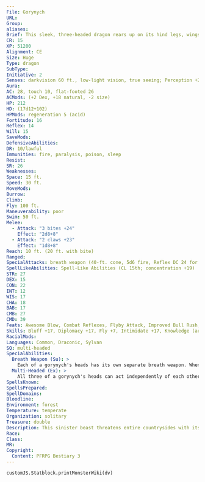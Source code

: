 ```yaml
---
File: Gorynych
URL: 
Group: 
aliases: 
Brief: This sleek, three-headed dragon rears up on its hind legs, wings spread and flames licking out from behind three sets of fangs.
CR: 15
XP: 51200
Alignment: CE
Size: Huge
Type: dragon
SubType: 
Initiative: 2
Senses: darkvision 60 ft., low-light vision, true seeing; Perception +23
Aura: 
AC: 28, touch 10, flat-footed 26
ACMods: (+2 Dex, +18 natural, -2 size)
HP: 212
HD: (17d12+102)
HPMods: regeneration 5 (acid)
Fortitude: 16
Reflex: 14
Will: 15
SaveMods: 
DefensiveAbilities: 
DR: 10/lawful
Immunities: fire, paralysis, poison, sleep
Resist: 
SR: 26
Weaknesses: 
Space: 15 ft.
Speed: 30 ft.
MoveMods: 
Burrow: 
Climb: 
Fly: 100 ft.
Maneuverability: poor
Swim: 50 ft.
Melee: 
  - Attack: "3 bites +24"
    Effect: "2d8+8"
  - Attack: "2 claws +23"
    Effect: "1d8+8"
Reach: 10 ft. (20 ft. with bite)
Ranged: 
SpecialAttacks: breath weapon (40-ft. cone, 5d6 fire, Reflex DC 24 for half, usable every 1d4 rounds)
SpellLikeAbilities: Spell-Like Abilities (CL 15th; concentration +19)  Constant-true seeing   At Will-charm person (DC 15), dancing lights, message   3/day-alter self, bestow curse (DC 18), greater dispel magic   1/day-lesser geas (DC 18), limited wish, mislead (DC 20)
STR: 27
DEX: 15
CON: 22
INT: 12
WIS: 17
CHA: 18
BAB: 17
CMB: 27
CMD: 39
Feats: Awesome Blow, Combat Reflexes, Flyby Attack, Improved Bull Rush, Iron Will, Lightning Reflexes, Power Attack, Stand Still, Weapon Focus (bite)
Skills: Bluff +17, Diplomacy +17, Fly +7, Intimidate +17, Knowledge (arcana) +14, Knowledge (nature) +14, Perception +23, Sense Motive +16, Spellcraft +14, Stealth +14, Swim +24
RacialMods: 
Languages: Common, Draconic, Sylvan
SQ: multi-headed
SpecialAbilities:
  Breath Weapon (Su): >
    Each of a gorynych's heads has its own separate breath weapon. When a gorynych uses its breath weapon, it can breathe with one, two, or all three heads. If the areas of two or more breath weapons overlap, a creature caught in that overlapping area takes a -2 penalty on its Reflex save (or -4 if three breath weapons overlap). Damage done by overlapping breath weapons stacks and is considered to be a single source of fire damage for the purpose of tracking fire resistance.  Regardless of how many heads breathe fire, the gorynych can only use its breath weapon once every 1d4 rounds.
  Multi-Headed (Ex): >
    All three of a gorynych's heads can act independently of each other. When it makes a full attack, each head can either bite or use its breath weapon, in any combination (two bites and one breath, three breaths and no bites, and so on).
SpellsKnown: 
SpellsPrepared: 
SpellDomains: 
Bloodline: 
Environment: forest
Temperature: temperate
Organization: solitary
Treasure: double
Description: This sinister beast threatens entire countrysides with its plundering actions. No friend to its true dragon cousins, a gorynych sometimes threatens green and black dragons for mastery of their lands. A gorynych seeks out young dragons that have only established small hoards, killing the rival creatures and claiming their treasures as its own. It dominates drakes and wyverns, but true dragons consider it a repulsive throwback to an ancient line of mutants and deviants.  Motivated by greed, gluttony, and unnatural lust, a gorynych lives to collect treasure, feast as often as possible, and chase after humanoid maidens, using alter self and charm person as necessary.  Gorynyches are particularly creative with the use of their limited wishes in duplicating other spell effects to secure their desires and complete their hideous tasks.  When not busily stalking young dragons in order to steal their hoard or selecting maidens to kidnap, most gorynyches search out ancient ruins. There they install themselves as guardians, sometimes even gathering whole tribes of monstrous humanoids to act as their servants
Race: 
Class: 
MR: 
Copyright:
  Content: PFRPG Bestiary 3
---
```

```dataviewjs
customJS.Statblock.printMonsterWiki(dv)
```

